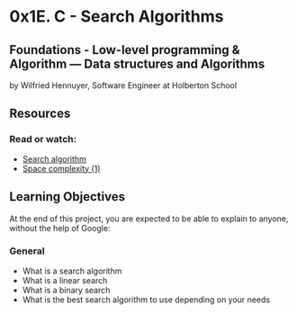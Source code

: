 # 0x1E. C - Search Algorithms

## Foundations - Low-level programming & Algorithm ― Data structures and Algorithms

by Wilfried Hennuyer, Software Engineer at Holberton School

## Resources

### Read or watch:

* [Search algorithm](https://en.wikipedia.org/wiki/Search_algorithm)
* [Space complexity (1)](https://www.geeksforgeeks.org/g-fact-86/)

## Learning Objectives

At the end of this project, you are expected to be able to explain to anyone, without the help of Google:

### General

* What is a search algorithm
* What is a linear search
* What is a binary search
* What is the best search algorithm to use depending on your needs
